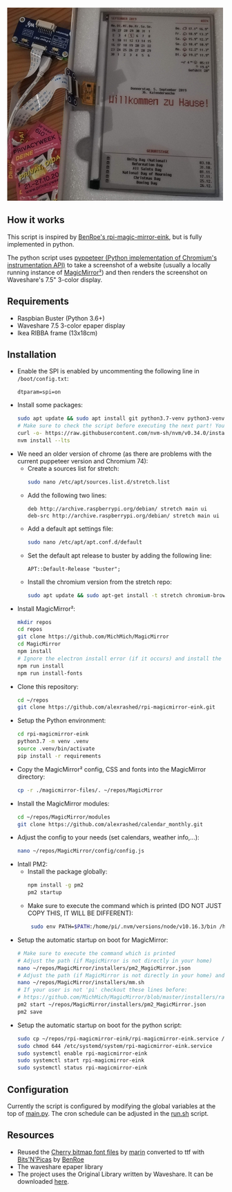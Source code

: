 ![Screenshot](screenshot.jpg)

## How it works
This script is inspired by [BenRoe's rpi-magic-mirror-eink](https://github.com/BenRoe/rpi-magicmirror-eink), but is fully implemented in python.

The python script uses [pyppeteer (Python implementation of Chromium's instrumentation API)](https://github.com/miyakogi/pyppeteer) to take a screenshot of a website (usually a locally running instance of [MagicMirror²](https://magicmirror.builders)) and then renders the screenshot on Waveshare's 7.5" 3-color display.

## Requirements
- Raspbian Buster (Python 3.6+)
- Waveshare 7.5 3-color epaper display
- Ikea RIBBA frame (13x18cm)

## Installation
- Enable the SPI is enabled by uncommenting the following line in `/boot/config.txt`:
  ```
  dtparam=spi=on
  ```
- Install some packages:
  ```bash
  sudo apt update && sudo apt install git python3.7-venv python3-venv libatlas-base-dev -y
  # Make sure to check the script before executing the next part! You are about to pipe a script from the world wide web to bash! At least it's not root...
  curl -o- https://raw.githubusercontent.com/nvm-sh/nvm/v0.34.0/install.sh | bash
  nvm install --lts
  ```
- We need an older version of chrome (as there are problems with the current puppeteer version and Chromium 74):
  - Create a sources list for stretch:
    ```bash
    sudo nano /etc/apt/sources.list.d/stretch.list
    ```
  - Add the following two lines:
    ```
    deb http://archive.raspberrypi.org/debian/ stretch main ui 
    deb-src http://archive.raspberrypi.org/debian/ stretch main ui
    ```
  - Add a default apt settings file:
    ```bash
    sudo nano /etc/apt/apt.conf.d/default
    ```
  - Set the default apt release to buster by adding the following line:
    ```
    APT::Default-Release "buster";
    ```
  - Install the chromium version from the stretch repo:
    ```bash
    sudo apt update && sudo apt-get install -t stretch chromium-browser -y
    ```
- Install MagicMirror²:
  ```bash
  mkdir repos
  cd repos
  git clone https://github.com/MichMich/MagicMirror
  cd MagicMirror
  npm install
  # Ignore the electron install error (if it occurs) and install the vendor and font packages manually:
  npm run install
  npm run install-fonts
  ```
- Clone this repository:
  ```bash
  cd ~/repos
  git clone https://github.com/alexrashed/rpi-magicmirror-eink.git
  ```
- Setup the Python environment:
  ```bash
  cd rpi-magicmirror-eink
  python3.7 -m venv .venv
  source .venv/bin/activate
  pip install -r requirements
  ```
- Copy the MagicMirror² config, CSS and fonts into the MagicMirror directory:
  ```bash
  cp -r ./magicmirror-files/. ~/repos/MagicMirror
  ```
- Install the MagicMirror modules:
  ```bash
  cd ~/repos/MagicMirror/modules
  git clone https://github.com/alexrashed/calendar_monthly.git
  ```
- Adjust the config to your needs (set calendars, weather info,...):
  ```bash
  nano ~/repos/MagicMirror/config/config.js
  ```
- Intall PM2:
  - Install the package globally:
    ```bash
    npm install -g pm2
    pm2 startup
    ```
  - Make sure to execute the command which is printed (DO NOT JUST COPY THIS, IT WILL BE DIFFERENT):
    ```bash
     sudo env PATH=$PATH:/home/pi/.nvm/versions/node/v10.16.3/bin /home/pi/.nvm/versions/node/v10.16.3/lib/node_modules/pm2/bin/pm2 startup systemd -u pi --hp /home/pi
    ```
- Setup the automatic startup on boot for MagicMirror:
  ```bash
  # Make sure to execute the command which is printed
  # Adjust the path (if MagicMirror is not directly in your home)
  nano ~/repos/MagicMirror/installers/pm2_MagicMirror.json
  # Adjust the path (if MagicMirror is not directly in your home) and replace the command with `node serveronly`
  nano ~/repos/MagicMirror/installers/mm.sh
  # If your user is not 'pi' checkout these lines before:
  # https://github.com/MichMich/MagicMirror/blob/master/installers/raspberry.sh#L223
  pm2 start ~/repos/MagicMirror/installers/pm2_MagicMirror.json
  pm2 save
  ```
- Setup the automatic startup on boot for the python script:
  ```bash
  sudo cp ~/repos/rpi-magicmirror-eink/rpi-magicmirror-eink.service /etc/systemd/system/rpi-magicmirror-eink.service
  sudo chmod 644 /etc/systemd/system/rpi-magicmirror-eink.service
  sudo systemctl enable rpi-magicmirror-eink
  sudo systemctl start rpi-magicmirror-eink
  sudo systemctl status rpi-magicmirror-eink
  ```

## Configuration
Currently the script is configured by modifying the global variables at the top of [main.py](main.py).
The cron schedule can be adjusted in the [run.sh](run.sh) script.

## Resources
- Reused the [Cherry bitmap font files](https://github.com/turquoise-hexagon/cherry) by [marin](https://github.com/turquoise-hexagon) converted to ttf with [Bits'N'Picas](https://github.com/kreativekorp/bitsnpicas) by [BenRoe](https://github.com/BenRoe/)
- The waveshare epaper library
- The project uses the Original Library written by Waveshare. It can be downloaded [here](https://www.waveshare.com/wiki/Main_Page#OLEDs_.2F_LCDs).

